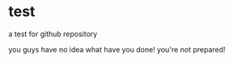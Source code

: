 # test
a test for github repository

you guys have no idea what have you done!
you're not prepared!
